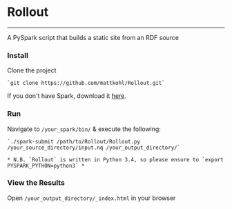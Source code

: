 # Rollout
---

A PySpark script that builds a static site from an RDF source

### Install

Clone the project

    `git clone https://github.com/mattkohl/Rollout.git`
    
If you don't have Spark, download it [here](http://spark.apache.org/downloads.html).

### Run 

Navigate to `/your_spark/bin/` & execute the following:

    `./spark-submit /path/to/Rollout/Rollout.py /your_source_directory/input.nq /your_output_directory/`

    * N.B. `Rollout` is written in Python 3.4, so please ensure to `export PYSPARK_PYTHON=python3` *

### View the Results

Open `/your_output_directory/_index.html` in your browser